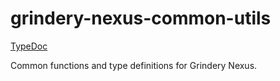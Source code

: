 # grindery-nexus-common-utils

[TypeDoc](https://grindery-nexus-common-utils.dev.grindery.org/)

Common functions and type definitions for Grindery Nexus. 
